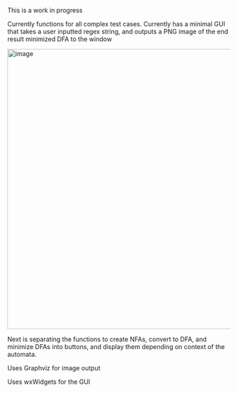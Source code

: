 This is a work in progress

Currently functions for all complex test cases. Currently has a minimal GUI that takes a user inputted regex string, and outputs a PNG image of the end result minimized DFA to the window


<img width="802" height="632" alt="image" src="https://gyazo.com/14476e92a2b767c7536a600ee480ca6d" />


Next is separating the functions to create NFAs, convert to DFA, and minimize DFAs into buttons, and display them depending on context of the automata.


Uses Graphviz for image output

Uses wxWidgets for the GUI

